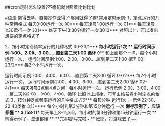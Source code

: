 ##cron定时怎么设置?不愿记就对照着比划比划


#语法
懒得去学，直接抄作业得了!够用就得了嘛!
常用定时示例:
1、定点运行的几种常用格式
每天0:00运行一次
00***
每天凌晨1:00运行一次
01***
每天凌晨1:30运行一次
301***
每天下午13:30分运行一次
3013***
对照以上，可以凑出想要的定点格式了

2、按小时定点频率运行的几种格式
00-23/1***
**每小时运行1次 
**
运行时间示例:1:00、2:00、3:00.....直到第二天1:00 循环 
0****
和上面那个一样，每个小时运行一次， 
运行时间示例:1:00、2:00、3:00.....直到第二天1:00 循环 
00-23/2***
每2个小时运行一次，

运行时间示例:2:00、4:00、6:00.....直到第二天2:00 循环 
0*/2***
每2个小时运行一次， 运行时间示例:2:00、4:00、6:00.....直到第二天2:00 循环 
02-4/1***
每天凌晨2点到4点之间，每小时运行一次。
运行示例:2:00、3:00、4:00 ，第二天的2:00、3:00、4:00，循环
比照以上规律，可写出按任意小时定点的格式
3、按分钟定点频率运行的几种格式
*/10****
每10分钟 运行1次 ，
示例22:30、22:40类推
3,15****
每个小时的第3分钟和第15分钟运行 一次
**懒得示例了，应该都懂 **
3,158-11*** 每天早上8-11点间，每小时的第3分钟和第15分钟运行一次
**懒得示例了，应该都懂 **
**完事啦!写完啦~ **
欧耶，打游戏去了~~
